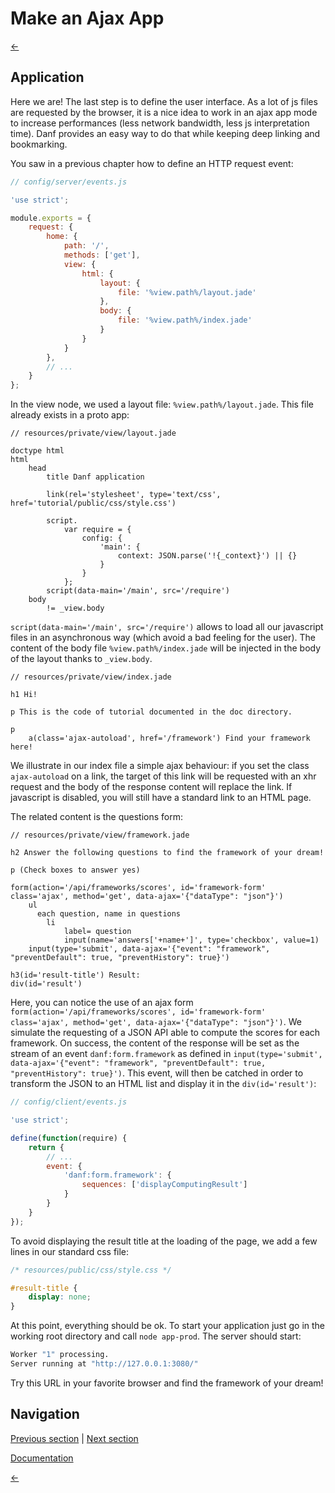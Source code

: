 Make an Ajax App
================

[←](index.md)

Application
-----------

Here we are! The last step is to define the user interface.
As a lot of js files are requested by the browser, it is a nice idea to work in an ajax app mode to increase performances (less network bandwidth, less js interpretation time).
Danf provides an easy way to do that while keeping deep linking and bookmarking.

You saw in a previous chapter how to define an HTTP request event:

```javascript
// config/server/events.js

'use strict';

module.exports = {
    request: {
        home: {
            path: '/',
            methods: ['get'],
            view: {
                html: {
                    layout: {
                        file: '%view.path%/layout.jade'
                    },
                    body: {
                        file: '%view.path%/index.jade'
                    }
                }
            }
        },
        // ...
    }
};
```

In the view node, we used a layout file: `%view.path%/layout.jade`. This file already exists in a proto app:

```jade
// resources/private/view/layout.jade

doctype html
html
    head
        title Danf application

        link(rel='stylesheet', type='text/css', href='tutorial/public/css/style.css')

        script.
            var require = {
                config: {
                    'main': {
                        context: JSON.parse('!{_context}') || {}
                    }
                }
            };
        script(data-main='/main', src='/require')
    body
        != _view.body
```

`script(data-main='/main', src='/require')` allows to load all our javascript files in an asynchronous way (which avoid a bad feeling for the user).
The content of the body file `%view.path%/index.jade` will be injected in the body of the layout thanks to `_view.body`.

```jade
// resources/private/view/index.jade

h1 Hi!

p This is the code of tutorial documented in the doc directory.

p
    a(class='ajax-autoload', href='/framework') Find your framework here!
```

We illustrate in our index file a simple ajax behaviour: if you set the class `ajax-autoload` on a link, the target of this link will be requested with an xhr request and the body of the response content will replace the link. If javascript is disabled, you will still have a standard link to an HTML page.

The related content is the questions form:

```jade
// resources/private/view/framework.jade

h2 Answer the following questions to find the framework of your dream!

p (Check boxes to answer yes)

form(action='/api/frameworks/scores', id='framework-form' class='ajax', method='get', data-ajax='{"dataType": "json"}')
    ul
      each question, name in questions
        li
            label= question
            input(name='answers['+name+']', type='checkbox', value=1)
    input(type='submit', data-ajax='{"event": "framework", "preventDefault": true, "preventHistory": true}')

h3(id='result-title') Result:
div(id='result')
```

Here, you can notice the use of an ajax form `form(action='/api/frameworks/scores', id='framework-form' class='ajax', method='get', data-ajax='{"dataType": "json"}')`. We simulate the requesting of a JSON API able to compute the scores for each framework. On success, the content of the response will be set as the stream of an event `danf:form.framework` as defined in `input(type='submit', data-ajax='{"event": "framework", "preventDefault": true, "preventHistory": true}')`.
This event, will then be catched in order to transform the JSON to an HTML list and display it in the `div(id='result')`:

```javascript
// config/client/events.js

'use strict';

define(function(require) {
    return {
        // ...
        event: {
            'danf:form.framework': {
                sequences: ['displayComputingResult']
            }
        }
    }
});
```

To avoid displaying the result title at the loading of the page, we add a few lines in our standard css file:

```css
/* resources/public/css/style.css */

#result-title {
    display: none;
}
```

At this point, everything should be ok. To start your application just go in the working root directory and call `node app-prod`.
The server should start:

```sh
Worker "1" processing.
Server running at "http://127.0.0.1:3080/"
```

Try this URL in your favorite browser and find the framework of your dream!

Navigation
----------

[Previous section](assets.md) |
 [Next section](tests.md)

[Documentation](../use/ajax-app.md)

[←](index.md)